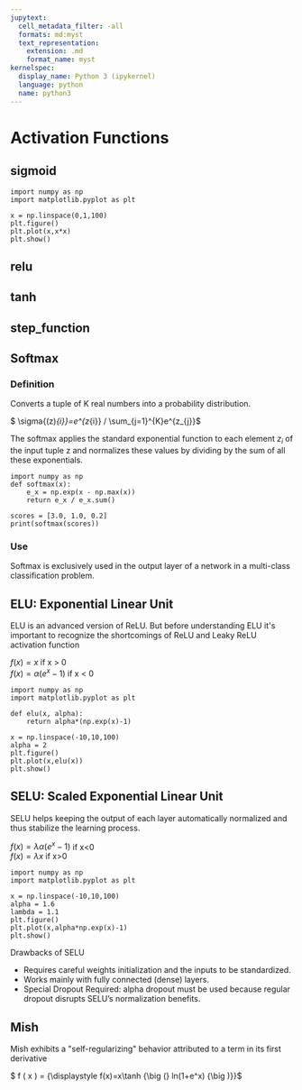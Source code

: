 ```yaml
---
jupytext:
  cell_metadata_filter: -all
  formats: md:myst
  text_representation:
    extension: .md
    format_name: myst
kernelspec:
  display_name: Python 3 (ipykernel)
  language: python
  name: python3
--- 
```


# Activation Functions

## sigmoid

```{code-cell} ipython3
import numpy as np
import matplotlib.pyplot as plt

x = np.linspace(0,1,100)
plt.figure()
plt.plot(x,x*x)
plt.show()
```


## relu


## tanh


## step_function


## Softmax

### Definition

Converts a tuple of K real numbers into a probability distribution. 

$ \sigma{(z)_{i}}=e^{z_{i}} / \sum_{j=1}^{K}e^{z_{j}}$

The softmax applies the standard exponential function to each element $z_{i}$ of the input tuple z and normalizes these values by dividing by the sum of all these exponentials.


```{code-cell} ipython3
import numpy as np
def softmax(x):
    e_x = np.exp(x - np.max(x))
    return e_x / e_x.sum()

scores = [3.0, 1.0, 0.2]
print(softmax(scores))
```

### Use

Softmax is exclusively used in the output layer of a network in a multi-class classification problem. 

## ELU: Exponential Linear Unit

ELU is an advanced version of ReLU. But before understanding ELU it's important to recognize the shortcomings of ReLU and Leaky ReLU activation function

$f(x) = x$ if x > 0  
$f(x) = \alpha(e^{x}-1)$   if x < 0

```{code-cell} ipython3
import numpy as np
import matplotlib.pyplot as plt

def elu(x, alpha):
    return alpha*(np.exp(x)-1)

x = np.linspace(-10,10,100)
alpha = 2
plt.figure()
plt.plot(x,elu(x))
plt.show()
```

## SELU: Scaled Exponential Linear Unit
SELU helps keeping the output of each layer automatically normalized and thus stabilize the learning process.

$f(x) = \lambda\alpha(e^x-1)$ if x<0  
$f(x) = \lambda x$ if x>0

```{code-cell} ipython3
import numpy as np
import matplotlib.pyplot as plt

x = np.linspace(-10,10,100)
alpha = 1.6
lambda = 1.1
plt.figure()
plt.plot(x,alpha*np.exp(x)-1)
plt.show()
```

Drawbacks of SELU

- Requires careful weights initialization and the inputs to be standardized.
- Works mainly with fully connected (dense) layers. 
- Special Dropout Required: alpha dropout must be used because regular dropout disrupts SELU’s normalization benefits. 



## Mish

Mish exhibits a "self-regularizing" behavior attributed to a term in its first derivative

$ f ( x ) = {\displaystyle f(x)=x\tanh {\big (} ln(1+e^x) {\big )}}$

